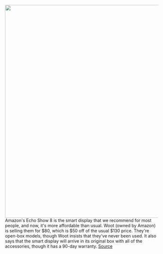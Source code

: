 <img src='https://cdn.vox-cdn.com/thumbor/MsBxhaI9Ti6isnlyE6_BXLor6A4=/0x0:2040x1360/1200x800/filters:focal(603x503:929x829)/cdn.vox-cdn.com/uploads/chorus_image/image/66490391/dseifert_191123_3810_0001.0.jpg' width='700px' /><br/>
Amazon's Echo Show 8 is the smart display that we recommend for most people, and now, it's more affordable than usual. Woot (owned by Amazon) is selling them for $80, which is $50 off of the usual $130 price. They're open-box models, though Woot insists that they've never been used. It also says that the smart display will arrive in its original box with all of the accessories, though it has a 90-day warranty.
<a href='https://www.theverge.com/good-deals/2020/3/12/21176537/amazon-echo-show-8-smart-display-deal-sale-nintendo-switch-lite-noise-machine'> Source <a/>